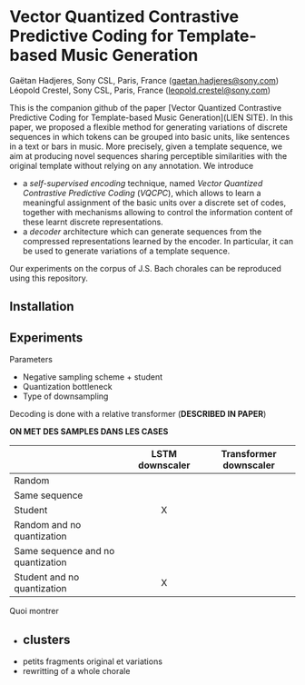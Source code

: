 # Vector Quantized Contrastive Predictive Coding for Template-based Music Generation
Gaëtan Hadjeres, Sony CSL, Paris, France (gaetan.hadjeres@sony.com)\
Léopold Crestel, Sony CSL, Paris, France (leopold.crestel@sony.com)

This is the companion github of the paper 
[Vector Quantized Contrastive Predictive Coding for Template-based Music Generation](LIEN SITE).
In this paper, we proposed a flexible method for generating variations of discrete sequences 
in which tokens can be grouped into basic units, like sentences in a text or bars in music.
More precisely, given a template sequence, we aim at producing novel sequences sharing perceptible similarities 
with the original template without relying on any annotation.
We introduce 
 - a *self-supervised encoding* technique, named *Vector Quantized Contrastive Predictive Coding* (*VQCPC*), 
which allows to learn a meaningful assignment of the basic units over a discrete set of codes,
together with  mechanisms allowing to control the information content of these learnt discrete representations.
- a *decoder* architecture which can generate sequences from the compressed representations learned by the encoder.
In particular, it can be used to generate variations of a template sequence.
 
Our experiments on the corpus of J.S. Bach chorales can be reproduced using this repository. 


## Installation


## Experiments
Parameters
- Negative sampling scheme + student
- Quantization bottleneck
- Type of downsampling

Decoding is done with a relative transformer (**DESCRIBED IN PAPER**)

**ON MET DES SAMPLES DANS LES CASES**

|       |  LSTM downscaler | Transformer downscaler  
| :--- |:---:| :---:
| Random      | |
| Same sequence | |
| Student | X |
| Random and no quantization | |
| Same sequence and no quantization |  |
| Student and no quantization| X | 

Quoi montrer
- clusters
    - 
- petits fragments original et variations
- rewritting of a whole chorale
